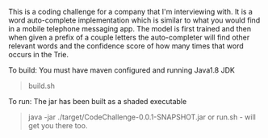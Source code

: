 
This is a coding challenge for a company that I'm interviewing with.
It is a word auto-complete implementation which is similar to what you would find in a mobile
telephone messaging app.  The model is first trained and then when given a prefix of a couple letters the auto-completer will find other relevant words and the confidence score of how many 
times that word occurs in the Trie.

To build:   You must have maven configured and running Java1.8 JDK

> build.sh 

To run:   The jar has been built as a shaded executable

> java -jar ./target/CodeChallenge-0.0.1-SNAPSHOT.jar
or
> run.sh  - will get you there too.

